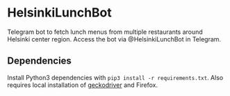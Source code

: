 # HelsinkiLunchBot

Telegram bot to fetch lunch menus from multiple restaurants around Helsinki center region. Access the bot via @HelsinkiLunchBot in Telegram.

## Dependencies

Install Python3 dependencies with `pip3 install -r requirements.txt`. Also requires local installation of [geckodriver](https://github.com/mozilla/geckodriver/releases) and Firefox.
